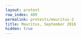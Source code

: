```yaml
---
layout: protest
row_index: 489
permalink: protests/mauritus-2
title: Mauritus, September 2016
hidden: true
---
```

